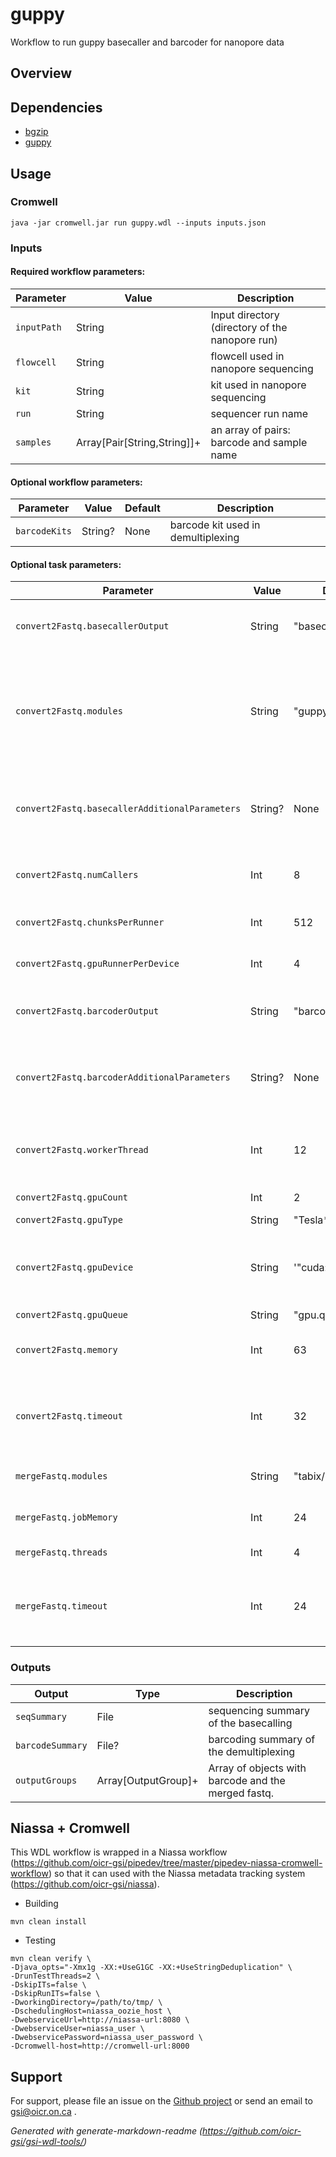 # guppy

Workflow to run guppy basecaller and barcoder for nanopore data

## Overview

## Dependencies

* [bgzip](http://www.htslib.org/doc/bgzip.html)
* [guppy](https://nanoporetech.com)


## Usage

### Cromwell
```
java -jar cromwell.jar run guppy.wdl --inputs inputs.json
```

### Inputs

#### Required workflow parameters:
Parameter|Value|Description
---|---|---
`inputPath`|String|Input directory (directory of the nanopore run)
`flowcell`|String|flowcell used in nanopore sequencing
`kit`|String|kit used in nanopore sequencing
`run`|String|sequencer run name
`samples`|Array[Pair[String,String]]+|an array of pairs: barcode and sample name


#### Optional workflow parameters:
Parameter|Value|Default|Description
---|---|---|---
`barcodeKits`|String?|None|barcode kit used in demultiplexing


#### Optional task parameters:
Parameter|Value|Default|Description
---|---|---|---
`convert2Fastq.basecallerOutput`|String|"basecaller_output"|Path to save the guppy basecaller output
`convert2Fastq.modules`|String|"guppy/4.0.14"|Environment module names and version to load (space separated) before command execution.
`convert2Fastq.basecallerAdditionalParameters`|String?|None|Additional parameters to be added to the guppy basecaller command
`convert2Fastq.numCallers`|Int|8|Number of parallel basecallers to create.
`convert2Fastq.chunksPerRunner`|Int|512|Maximum chunks per runner.
`convert2Fastq.gpuRunnerPerDevice`|Int|4|Number of gpu runner per device.
`convert2Fastq.barcoderOutput`|String|"barcoder_output"|Path to save the guppy barcoder output
`convert2Fastq.barcoderAdditionalParameters`|String?|None|Additional parameters to be added to the guppy barcoder command
`convert2Fastq.workerThread`|Int|12|Number of worker threads for guppy barcoder.
`convert2Fastq.gpuCount`|Int|2|Number of gpu count.
`convert2Fastq.gpuType`|String|"Tesla*"|gpu type.
`convert2Fastq.gpuDevice`|String|'"cuda:0 cuda:1"'|Specify basecalling device: 'auto', or 'cuda:<device_id>'.
`convert2Fastq.gpuQueue`|String|"gpu.q"|gpu queue.
`convert2Fastq.memory`|Int|63|Memory (in GB) allocated for job.
`convert2Fastq.timeout`|Int|32|Maximum amount of time (in hours) the task can run for.
`mergeFastq.modules`|String|"tabix/0.2.6"|Required environment modules.
`mergeFastq.jobMemory`|Int|24|Memory allocated to job (in GB).
`mergeFastq.threads`|Int|4|Requested CPU threads.
`mergeFastq.timeout`|Int|24|Maximum amount of time (in hours) the task can run for.


### Outputs

Output | Type | Description
---|---|---
`seqSummary`|File|sequencing summary of the basecalling
`barcodeSummary`|File?|barcoding summary of the demultiplexing
`outputGroups`|Array[OutputGroup]+|Array of objects with barcode and the merged fastq.


## Niassa + Cromwell

This WDL workflow is wrapped in a Niassa workflow (https://github.com/oicr-gsi/pipedev/tree/master/pipedev-niassa-cromwell-workflow) so that it can used with the Niassa metadata tracking system (https://github.com/oicr-gsi/niassa).

* Building
```
mvn clean install
```

* Testing
```
mvn clean verify \
-Djava_opts="-Xmx1g -XX:+UseG1GC -XX:+UseStringDeduplication" \
-DrunTestThreads=2 \
-DskipITs=false \
-DskipRunITs=false \
-DworkingDirectory=/path/to/tmp/ \
-DschedulingHost=niassa_oozie_host \
-DwebserviceUrl=http://niassa-url:8080 \
-DwebserviceUser=niassa_user \
-DwebservicePassword=niassa_user_password \
-Dcromwell-host=http://cromwell-url:8000
```

## Support

For support, please file an issue on the [Github project](https://github.com/oicr-gsi) or send an email to gsi@oicr.on.ca .

_Generated with generate-markdown-readme (https://github.com/oicr-gsi/gsi-wdl-tools/)_
